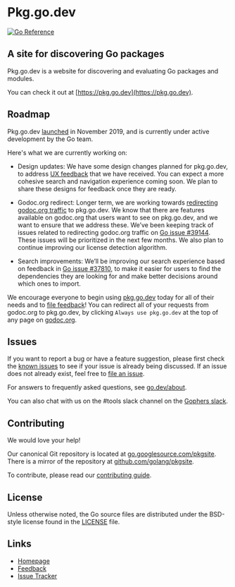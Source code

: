 # Pkg.go.dev

[![Go Reference](https://pkg.go.dev/badge/golang.org/x/pkgsite.svg)](https://pkg.go.dev/golang.org/x/pkgsite)

## A site for discovering Go packages

Pkg.go.dev is a website for discovering and evaluating Go packages and modules.

You can check it out at [https://pkg.go.dev](https://pkg.go.dev).

## Roadmap

Pkg.go.dev [launched](https://groups.google.com/g/golang-announce/c/OW8bHSryLIc)
in November 2019, and is currently under active development by the Go team.

Here's what we are currently working on:

- Design updates: We have some design changes planned for pkg.go.dev,
  to address
  [UX feedback](https://github.com/golang/go/issues?q=is%3Aissue+is%3Aopen+label%3Apkgsite+label%3AUX)
  that we have received.
  You can expect a more cohesive search and navigation experience coming soon.
  We plan to share these designs for feedback once they are ready.

- Godoc.org redirect: Longer term, we are working towards
  [redirecting godoc.org traffic](https://blog.golang.org/pkg.go.dev-2020) to
  pkg.go.dev. We know that there are features available on godoc.org that users
  want to see on pkg.go.dev, and we want to ensure that we address these. We’ve
  been keeping track of issues related to redirecting godoc.org traffic on
  [Go issue #39144](https://golang.org/issue/39144).
  These issues will be prioritized in the next few months. We also plan to
  continue improving our license detection algorithm.

- Search improvements: We’ll be improving our search experience based on
  feedback in [Go issue #37810](https://golang.org/issue/37810),
  to make it easier for users to find the dependencies they are looking for and
  make better decisions around which ones to import.

We encourage everyone to begin using [pkg.go.dev](https://pkg.go.dev) today for
all of their needs and to
[file feedback](https://golang.org/s/pkgsite-feedback)! You can redirect
all of your requests from godoc.org to pkg.go.dev, by clicking
`Always use pkg.go.dev` at the top of any page on [godoc.org](https://godoc.org).

## Issues

If you want to report a bug or have a feature suggestion, please first check
the [known issues](https://github.com/golang/go/labels/pkgsite) to see if your
issue is already being discussed. If an issue does not already exist, feel free
to [file an issue](https://golang.org/s/pkgsite-feedback).

For answers to frequently asked questions, see [go.dev/about](https://go.dev/about).

You can also chat with us on the #tools slack channel on the
[Gophers slack](https://invite.slack.golangbridge.org).

## Contributing

We would love your help!

Our canonical Git repository is located at
[go.googlesource.com/pkgsite](https://go.googlesource.com/pkgsite).
There is a mirror of the repository at
[github.com/golang/pkgsite](https://github.com/golang/pkgsite).

To contribute, please read our [contributing guide](CONTRIBUTING.md).

## License

Unless otherwise noted, the Go source files are distributed under the BSD-style
license found in the [LICENSE](LICENSE) file.

## Links

- [Homepage](https://pkg.go.dev)
- [Feedback](https://golang.org/s/pkgsite-feedback)
- [Issue Tracker](https://golang.org/s/pkgsite-issues)
